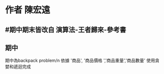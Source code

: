 # 作者 陳宏遠

#期中期末皆改自 演算法-王者歸來-參考書
---
期中
---
期中為backpack problem/n
依據 '商品', '商品價格 ','商品重量','商品數量'
使用貪婪和遞迴完成

